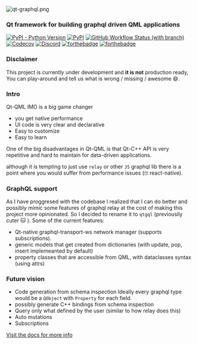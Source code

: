![qt-graphql.png](assets%2Fqt-graphql.png)
###  Qt framework for building graphql driven QML applications
[![PyPI - Python Version](https://img.shields.io/pypi/pyversions/qtgql?style=for-the-badge)](https://pypi.org/project/qtgql/)
[![PyPI](https://img.shields.io/pypi/v/qtgql?style=for-the-badge)](https://pypi.org/project/qtgql/)
[![GitHub Workflow Status (with branch)](https://img.shields.io/github/actions/workflow/status/nrbnlulu/qtgql/tests.yml?branch=main&style=for-the-badge)
](https://github.com/nrbnlulu/qtgql/actions/workflows/tests.yml)
[![Codecov](https://img.shields.io/codecov/c/github/nrbnlulu/qtgql?style=for-the-badge)](https://app.codecov.io/gh/nrbnlulu/qtgql)
[![Discord](https://img.shields.io/discord/1067870318301032558?label=discord&style=for-the-badge)](https://discord.gg/5vmRRJp9fu)
[![forthebadge](https://forthebadge.com/images/badges/gluten-free.svg)](https://forthebadge.com)
[![forthebadge](https://forthebadge.com/images/badges/contains-cat-gifs.svg)](https://forthebadge.com)

### Disclaimer
This project is currently under development and **it is not** production ready,
You can play-around and tell us what is wrong / missing / awesome :smile:.

### Intro
Qt-QML IMO is a big game changer
- you get native performance
- UI code is very clear and declarative
- Easy to customize
- Easy to learn

One of the big disadvantages in Qt-QML is that Qt-C++ API is very repetitive and hard to maintain
for data-driven applications.

although it is tempting to just use `relay` or other `JS` graphql lib
there is a point where you would suffer from performance issues (:roll_eyes:  react-native).


### GraphQL support
As I have proggresed with the codebase I realized that I can do better and possibly mimic some
features of graphql relay at the cost of making this project more opinionated.
So I decided to rename it to `qtgql` (previouslly cuter :cat: ).
Some of the current features:
 - Qt-native graphql-transport-ws network manager (supports subscriptions).
 - generic models that get created from dictionaries (with update, pop, insert implemeanted by default)
 - property classes that are accessible from QML, with dataclasses  syntax (using attrs)

### Future vision
- Code generation from schema inspection
Ideally every graphql type would be a `QObject` with `Property` for each field.
- possibly generate C++ bindings from schema inspection
- Query only what defined by the user (similar to how relay does this)
- Auto mutations
- Subscriptions

[Visit the docs for more info](https://nrbnlulu.github.io/qtgql/)
